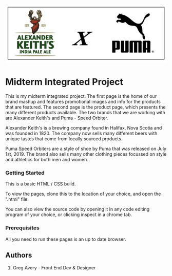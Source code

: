 ![All about My Midterm Integrated Project](images/alexander_keiths_X_puma.jpg "Alexander Keith's and Puma Logo")

# Midterm Integrated Project 

This is my midterm integrated project. The first page is the home of our brand mashup and features promotional images and info for the products that are featured. The second page is the product page, which presents the many different products available. The two brands that we are working with are Alexander Keith's and Puma - Speed Orbiter. 

Alexander Keith's is a brewing company found in Halifax, Nova Scotia and was founded in 1820. The company now sells many different beers with unique tastes that come from locally sourced products. 

Puma Speed Orbiters are a style of shoe by Puma that was released on July 1st, 2019. The brand also sells many other clothing pieces focussed on style and athletics for both men and women. 

### Getting Started
This is a basic HTML / CSS build.

To view the pages, clone this to the location of your choice, and open the ".html" file.

You can also view the source code by opening it in any code editing program of your choice, or clicking inspect in a chrome tab.

### Prerequisites
All you need to run these pages is an up to date browser.

## Authors
1. Greg Avery - Front End Dev & Designer
